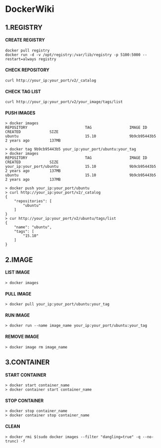 # DockerWiki


## 1.REGISTRY

#### CREATE REGISTRY
    docker pull registry
    docker run -d -v /opt/registry:/var/lib/registry -p 5100:5000 --restart=always registry

#### CHECK REPOSITORY
    curl http://your_ip:your_port/v2/_catalog

#### CHECK TAG LIST
    curl http://your_ip:your_port/v2/your_image/tags/list

#### PUSH IMAGES
    > docker images
    REPOSITORY                          TAG                 IMAGE ID            CREATED             SIZE
    ubuntu                              15.10               9b9cb95443b5        2 years ago         137MB

    > docker tag 9b9cb95443b5 your_ip:your_port/ubuntu:your_tag
    > docker images
    REPOSITORY                          TAG                 IMAGE ID            CREATED             SIZE
    your_ip:your_port/ubuntu            15.10               9b9cb95443b5        2 years ago         137MB
    ubuntu                              15.10               9b9cb95443b5        2 years ago         137MB

    > docker push your_ip:your_port/ubuntu
    > curl http://your_ip:your_port/v2/_catalog
    {
        "repositories": [
            "ubuntu"
        ]
    }
    > cur http://your_ip:your_port/v2/ubuntu/tags/list
    {
        "name": "ubuntu",
        "tags": [
            "15.10"
        ]
    }


## 2.IMAGE

#### LIST IMAGE
    > docker images

#### PULL IMAGE
    > docker pull your_ip:your_port/ubuntu:your_tag

#### RUN IMAGE
    > docker run --name image_name your_ip:your_port/ubuntu:your_tag

#### REMOVE IMAGE
    > docker image rm image_name


## 3.CONTAINER

#### START CONTAINER
    > docker start container_name
    > docker container start container_name

#### STOP CONTAINER
    > docker stop container_name
    > docker container stop container_name

#### CLEAN
    > docker rmi $(sudo docker images --filter "dangling=true" -q --no-trunc) -f